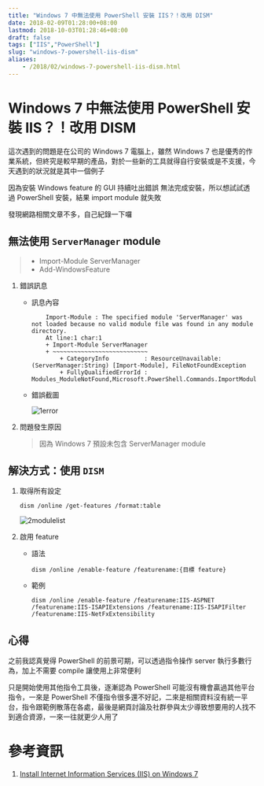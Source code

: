 ```yaml
---
title: "Windows 7 中無法使用 PowerShell 安裝 IIS？！改用 DISM"
date: 2018-02-09T01:28:00+08:00
lastmod: 2018-10-03T01:28:46+08:00
draft: false
tags: ["IIS","PowerShell"]
slug: "windows-7-powershell-iis-dism"
aliases:
    - /2018/02/windows-7-powershell-iis-dism.html
---
```

# Windows 7 中無法使用 PowerShell 安裝 IIS？！改用 DISM
這次遇到的問題是在公司的 Windows 7 電腦上，雖然 Windows 7 也是優秀的作業系統，但終究是較早期的產品，對於一些新的工具就得自行安裝或是不支援，今天遇到的狀況就是其中一個例子

因為安裝 Windows feature 的 GUI 持續吐出錯誤 無法完成安裝，所以想試試透過 PowerShell 安裝，結果 import module 就失敗

發現網路相關文章不多，自己紀錄一下囉

## 無法使用 `ServerManager` module

> *   Import-Module ServerManager
> *   Add-WindowsFeature

1.  錯誤訊息
    *   訊息內容

        ```
            Import-Module : The specified module 'ServerManager' was not loaded because no valid module file was found in any module directory.
            At line:1 char:1
            + Import-Module ServerManager
            + ~~~~~~~~~~~~~~~~~~~~~~~~~~~
                + CategoryInfo          : ResourceUnavailable: (ServerManager:String) [Import-Module], FileNotFoundException
                + FullyQualifiedErrorId : Modules_ModuleNotFound,Microsoft.PowerShell.Commands.ImportModuleCommand
        ```

    *   錯誤截圖

        ![1error](https://user-images.githubusercontent.com/3851540/35987509-d0c1147c-0d36-11e8-94bd-5a1e3ec55b0a.png)

2.  問題發生原因

    > 因為 Windows 7 預設未包含 ServerManager module

## 解決方式：使用 `DISM`

1.  取得所有設定

    ```
    dism /online /get-features /format:table
    ```

    ![2modulelist](https://user-images.githubusercontent.com/3851540/35987870-dde628bc-0d37-11e8-9cfd-fc609add185d.png)

2.  啟用 feature
    *   語法

        ```
        dism /online /enable-feature /featurename:{目標 feature}
        ```

    *   範例

        ```
        dism /online /enable-feature /featurename:IIS-ASPNET  /featurename:IIS-ISAPIExtensions /featurename:IIS-ISAPIFilter /featurename:IIS-NetFxExtensibility
        ```

## 心得

之前我認真覺得 PowerShell 的前景可期，可以透過指令操作 server 執行多數行為，加上不需要 compile 讓使用上非常便利

只是開始使用其他指令工具後，逐漸認為 PowerShell 可能沒有機會贏過其他平台指令，一來是 PowerShell 不僅指令很多還不好記，二來是相關資料沒有統一平台，指令跟範例散落在各處，最後是網頁討論及社群參與太少導致想要用的人找不到適合資源，一來一往就更少人用了

# 參考資訊

1.  [Install Internet Information Services (IIS) on Windows 7](https://www.sepago.com/blog/2012/05/19/install-internet-information-services-iis-on-windows-7)
